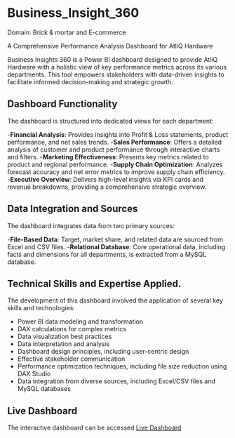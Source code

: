 # Business_Insight_360 
Domain: Brick &amp; mortar and E-commerce 

A Comprehensive Performance Analysis Dashboard for AtliQ Hardware 

Business Insights 360 is a Power BI dashboard designed to provide AtliQ Hardware with a holistic view of key performance metrics across its various departments. This tool empowers stakeholders with data-driven insights to facilitate informed decision-making and strategic growth. 

## Dashboard Functionality

The dashboard is structured into dedicated views for each department:  

-**Financial Analysis**: Provides insights into Profit & Loss statements, product performance, and net sales trends. 
-**Sales Performance**: Offers a detailed analysis of customer and product performance through interactive charts and filters. 
-**Marketing Effectiveness**: Presents key metrics related to product and regional performance. 
-**Supply Chain Optimization**: Analyzes forecast accuracy and net error metrics to improve supply chain efficiency. 
-**Executive Overview**: Delivers high-level insights via KPI cards and revenue breakdowns, providing a comprehensive strategic overview. 

## Data Integration and Sources

The dashboard integrates data from two primary sources:

-**File-Based Data**: Target, market share, and related data are sourced from Excel and CSV files. 
-**Relational Database**: Core operational data, including facts and dimensions for all departments, is extracted from a MySQL database. 


## Technical Skills and Expertise Applied.

The development of this dashboard involved the application of several key skills and technologies: 

- Power BI data modeling and transformation 
- DAX calculations for complex metrics 
- Data visualization best practices 
- Data interpretation and analysis 
- Dashboard design principles, including user-centric design 
- Effective stakeholder communication 
- Performance optimization techniques, including file size reduction using DAX Studio 
- Data integration from diverse sources, including Excel/CSV files and MySQL databases 

## Live Dashboard

The interactive dashboard can be accessed [Live Dashboard](https://app.powerbi.com/view?r=eyJrIjoiZTk3MjViZjYtZjJjNC00OTNjLTk3MTAtMmEyMDQyZDIyZGY5IiwidCI6ImM2ZTU0OWIzLTVmNDUtNDAzMi1hYWU5LWQ0MjQ0ZGM1YjJjNCJ9)
